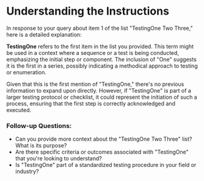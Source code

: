 # Understanding the Instructions

In response to your query about item 1 of the list "TestingOne Two Three," here is a detailed explanation:

**TestingOne** refers to the first item in the list you provided. This term might be used in a context where a sequence or a test is being conducted, emphasizing the initial step or component. The inclusion of "One" suggests it is the first in a series, possibly indicating a methodical approach to testing or enumeration.

Given that this is the first mention of "TestingOne," there's no previous information to expand upon directly. However, if "TestingOne" is part of a larger testing protocol or checklist, it could represent the initiation of such a process, ensuring that the first step is correctly acknowledged and executed.

### Follow-up Questions:
- Can you provide more context about the "TestingOne Two Three" list? What is its purpose?
- Are there specific criteria or outcomes associated with "TestingOne" that you're looking to understand?
- Is "TestingOne" part of a standardized testing procedure in your field or industry?

